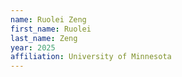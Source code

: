 ```yaml
---
name: Ruolei Zeng
first_name: Ruolei
last_name: Zeng
year: 2025
affiliation: University of Minnesota
---
```

